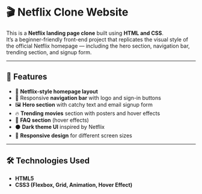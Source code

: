 # 🎬 Netflix Clone Website

This is a **Netflix landing page clone** built using **HTML and CSS**.  
It’s a beginner-friendly front-end project that replicates the visual style of the official Netflix homepage — including the hero section, navigation bar, trending section, and signup form.

---

## 🚀 Features

- 🎥 **Netflix-style homepage layout**
- 🧭 Responsive **navigation bar** with logo and sign-in buttons
- 🖼️ **Hero section** with catchy text and email signup form
- 🔥 **Trending movies** section with posters and hover effects
- 💬 **FAQ section** (hover effects)
- ⚫ **Dark theme UI** inspired by Netflix
- 📱 **Responsive design** for different screen sizes

---

## 🛠️ Technologies Used

- **HTML5**
- **CSS3 (Flexbox, Grid, Animation, Hover Effect)**


